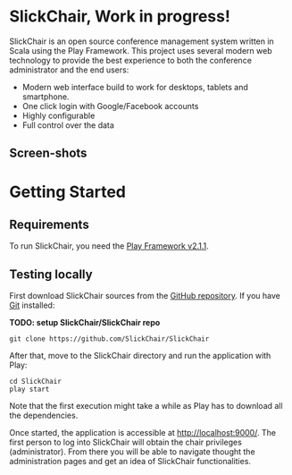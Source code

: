 SlickChair, Work in progress!
=============================

SlickChair is an open source conference management system written in Scala using the Play Framework. This project uses several modern web technology to provide the best experience to both the conference administrator and the end users:

- Modern web interface build to work for desktops, tablets and smartphone.
- One click login with Google/Facebook accounts
- Highly configurable
- Full control over the data

Screen-shots
------------

Getting Started
===============

Requirements
------------

To run SlickChair, you need the [Play Framework v2.1.1][1].


Testing locally
---------------

First download SlickChair sources from the [GitHub repository][2]. If you have [Git][3] installed:

**TODO: setup SlickChair/SlickChair repo**

    git clone https://github.com/SlickChair/SlickChair

After that, move to the SlickChair directory and run the application with Play:

    cd SlickChair
    play start

Note that the first execution might take a while as Play has to download all the dependencies.

Once started, the application is accessible at [http://localhost:9000/][4]. The first person to log into SlickChair will obtain the chair privileges (administrator). From there you will be able to navigate thought the administration pages and get an idea of SlickChair functionalities.

[1]: http://www.playframework.com/documentation/2.1.1/Installing
[2]: https://github.com/SlickChair/SlickChair
[3]: http://git-scm.com/downloads
[4]: http://localhost:9000/

